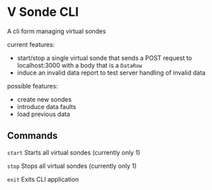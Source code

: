 # V Sonde CLI

A cli form managing virtual sondes

current features:

-   start/stop a single virtual sonde that sends a POST request to localhost:3000 with a body that is a `DataRow`
-   induce an invalid data report to test server handling of invalid data

possible features:

-   create new sondes
-   introduce data faults
-   load previous data

## Commands

`start` Starts all virtual sondes (currently only 1)

`stop` Stops all virtual sondes (currently only 1)

`exit` Exits CLI application
